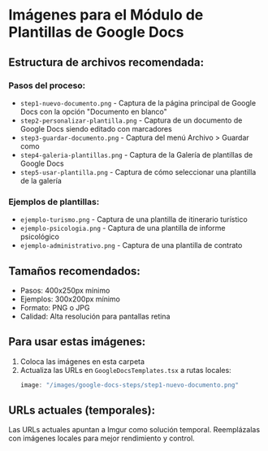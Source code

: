 # Imágenes para el Módulo de Plantillas de Google Docs

## Estructura de archivos recomendada:

### Pasos del proceso:
- `step1-nuevo-documento.png` - Captura de la página principal de Google Docs con la opción "Documento en blanco"
- `step2-personalizar-plantilla.png` - Captura de un documento de Google Docs siendo editado con marcadores
- `step3-guardar-documento.png` - Captura del menú Archivo > Guardar como
- `step4-galeria-plantillas.png` - Captura de la Galería de plantillas de Google Docs
- `step5-usar-plantilla.png` - Captura de cómo seleccionar una plantilla de la galería

### Ejemplos de plantillas:
- `ejemplo-turismo.png` - Captura de una plantilla de itinerario turístico
- `ejemplo-psicologia.png` - Captura de una plantilla de informe psicológico
- `ejemplo-administrativo.png` - Captura de una plantilla de contrato

## Tamaños recomendados:
- Pasos: 400x250px mínimo
- Ejemplos: 300x200px mínimo
- Formato: PNG o JPG
- Calidad: Alta resolución para pantallas retina

## Para usar estas imágenes:
1. Coloca las imágenes en esta carpeta
2. Actualiza las URLs en `GoogleDocsTemplates.tsx` a rutas locales:
   ```javascript
   image: "/images/google-docs-steps/step1-nuevo-documento.png"
   ```

## URLs actuales (temporales):
Las URLs actuales apuntan a Imgur como solución temporal. Reemplázalas con imágenes locales para mejor rendimiento y control.